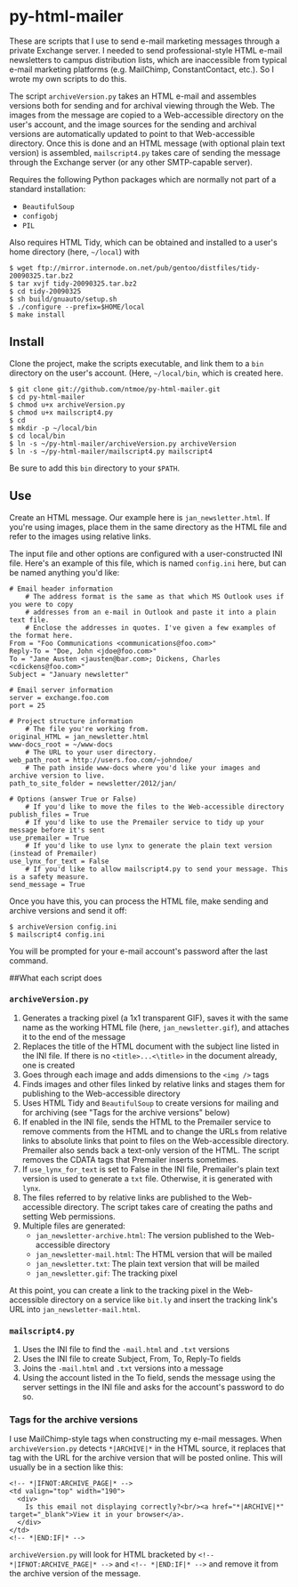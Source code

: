 # py-html-mailer

These are scripts that I use to send e-mail marketing messages through a private Exchange server. I needed to send professional-style HTML e-mail newsletters to campus distribution lists, which are inaccessible from typical e-mail marketing platforms (e.g. MailChimp, ConstantContact, etc.). So I wrote my own scripts to do this.

The script `archiveVersion.py` takes an HTML e-mail and assembles versions both for sending and for archival viewing through the Web. The images from the message are copied to a Web-accessible directory on the user's account, and the image sources for the sending and archival versions are automatically updated to point to that Web-accessible directory. Once this is done and an HTML message (with optional plain text version) is assembled, `mailscript4.py` takes care of sending the message through the Exchange server (or any other SMTP-capable server).

Requires the following Python packages which are normally not part of a standard installation:
  - `BeautifulSoup`
  - `configobj`
  - `PIL`

Also requires HTML Tidy, which can be obtained  and installed to a user's home directory (here, `~/local`) with

    $ wget ftp://mirror.internode.on.net/pub/gentoo/distfiles/tidy-20090325.tar.bz2
    $ tar xvjf tidy-20090325.tar.bz2
    $ cd tidy-20090325
    $ sh build/gnuauto/setup.sh
    $ ./configure --prefix=$HOME/local
    $ make install

## Install

Clone the project, make the scripts executable, and link them to a `bin` directory on the user's account. (Here, `~/local/bin`, which is created here.

    $ git clone git://github.com/ntmoe/py-html-mailer.git
    $ cd py-html-mailer
    $ chmod u+x archiveVersion.py
    $ chmod u+x mailscript4.py
    $ cd
    $ mkdir -p ~/local/bin
    $ cd local/bin
    $ ln -s ~/py-html-mailer/archiveVersion.py archiveVersion
    $ ln -s ~/py-html-mailer/mailscript4.py mailscript4

Be sure to add this `bin` directory to your `$PATH`.

## Use

Create an HTML message. Our example here is `jan_newsletter.html`. If you're using images, place them in the same directory as the HTML file and refer to the images using relative links.

The input file and other options are configured with a user-constructed INI file. Here's an example of this file, which is named `config.ini` here, but can be named anything you'd like:

    # Email header information
        # The address format is the same as that which MS Outlook uses if you were to copy
        # addresses from an e-mail in Outlook and paste it into a plain text file.
        # Enclose the addresses in quotes. I've given a few examples of the format here.
    From = "Foo Communications <communications@foo.com>"
    Reply-To = "Doe, John <jdoe@foo.com>"
    To = "Jane Austen <jausten@bar.com>; Dickens, Charles <cdickens@foo.com>"
    Subject = "January newsletter"
    
    # Email server information
    server = exchange.foo.com
    port = 25
    
    # Project structure information
        # The file you're working from.
    original_HTML = jan_newsletter.html
    www-docs_root = ~/www-docs
        # The URL to your user directory.
    web_path_root = http://users.foo.com/~johndoe/
        # The path inside www-docs where you'd like your images and archive version to live.
    path_to_site_folder = newsletter/2012/jan/
    
    # Options (answer True or False)
        # If you'd like to move the files to the Web-accessible directory
    publish_files = True
        # If you'd like to use the Premailer service to tidy up your message before it's sent
    use_premailer = True
        # If you'd like to use lynx to generate the plain text version (instead of Premailer)
    use_lynx_for_text = False
        # If you'd like to allow mailscript4.py to send your message. This is a safety measure.
    send_message = True
    
Once you have this, you can process the HTML file, make sending and archive versions and send it off:
    
    $ archiveVersion config.ini
    $ mailscript4 config.ini
    
You will be prompted for your e-mail account's password after the last command.

##What each script does

### `archiveVersion.py`

1. Generates a tracking pixel (a 1x1 transparent GIF), saves it with the same name as the working HTML file (here, `jan_newsletter.gif`), and attaches it to the end of the message
2. Replaces the title of the HTML document with the subject line listed in the INI file. If there is no `<title>...<\title>` in the document already, one is created
2. Goes through each image and adds dimensions to the `<img />` tags
3. Finds images and other files linked by relative links and stages them for publishing to the Web-accessible directory
4. Uses HTML Tidy and `BeautifulSoup` to create versions for mailing and for archiving (see "Tags for the archive versions" below)
5. If enabled in the INI file, sends the HTML to the Premailer service to remove comments from the HTML and to change the URLs from relative links to absolute links that point to files on the Web-accessible directory. Premailer also sends back a text-only version of the HTML. The script removes the CDATA tags that Premailer inserts sometimes.
6. If `use_lynx_for_text` is set to False in the INI file, Premailer's plain text version is used to generate a `txt` file. Otherwise, it is generated with `lynx`.
7. The files referred to by relative links are published to the Web-accessible directory. The script takes care of creating the paths and setting Web permissions.
7. Multiple files are generated:
    - `jan_newsletter-archive.html`: The version published to the Web-accessible directory
    - `jan_newsletter-mail.html`: The HTML version that will be mailed
    - `jan_newsletter.txt`: The plain text version that will be mailed
    - `jan_newsletter.gif`: The tracking pixel

At this point, you can create a link to the tracking pixel in the Web-accessible directory on a service like `bit.ly` and insert the tracking link's URL into `jan_newsletter-mail.html`.

### `mailscript4.py`

1. Uses the INI file to find the `-mail.html` and `.txt` versions
2. Uses the INI file to create Subject, From, To, Reply-To fields
3. Joins the `-mail.html` and `.txt` versions into a message
4. Using the account listed in the To field, sends the message using the server settings in the INI file and asks for the account's password to do so.

### Tags for the archive versions

I use MailChimp-style tags when constructing my e-mail messages. When `archiveVersion.py` detects `*|ARCHIVE|*` in the HTML source, it replaces that tag with the URL for the archive version that will be posted online. This will usually be in a section like this:

    <!-- *|IFNOT:ARCHIVE_PAGE|* -->
    <td valign="top" width="190">
      <div>
        Is this email not displaying correctly?<br/><a href="*|ARCHIVE|*" target="_blank">View it in your browser</a>.
      </div>
    </td>
    <!-- *|END:IF|* -->

`archiveVersion.py` will look for HTML bracketed by `<!-- *|IFNOT:ARCHIVE_PAGE|* -->` and `<!-- *|END:IF|* -->` and remove it from the archive version of the message.
